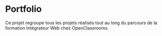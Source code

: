 # Portfolio
Ce projet regroupe tous les projets réalisés tout au long du parcours de la formation Intégrateur Web chez OpenClassrooms.
